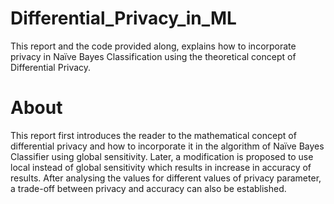 # Differential_Privacy_in_ML
This report and the code provided along, explains how to incorporate privacy in Naïve Bayes Classification using the theoretical concept of Differential Privacy. 
# About
This report first introduces the reader to the mathematical concept of differential privacy and how to incorporate it in the algorithm of Naïve Bayes Classifier using global sensitivity. Later, a modification is proposed to use local instead of global sensitivity which results in increase in accuracy of results.
After analysing the values for different values of privacy parameter, a trade-off between privacy and accuracy can also be established.
